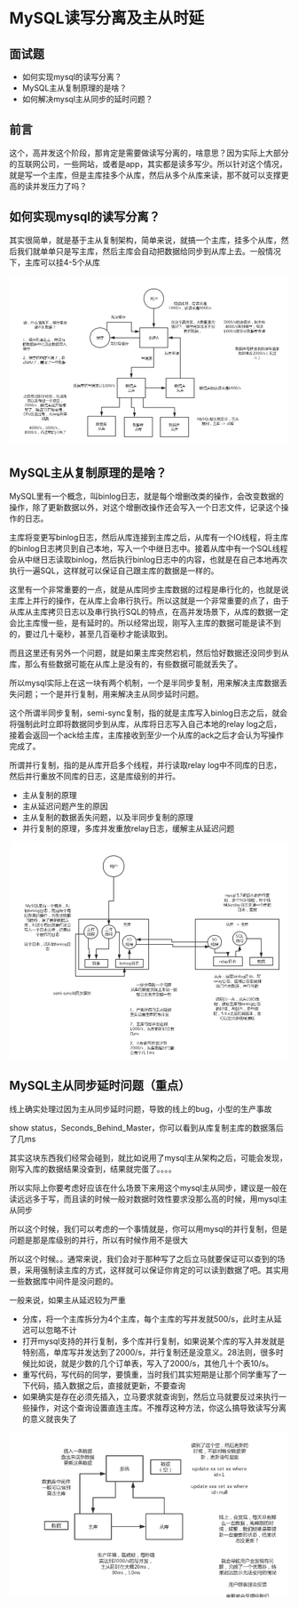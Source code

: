 

# MySQL读写分离及主从时延

## 面试题

- 如何实现mysql的读写分离？
- MySQL主从复制原理的是啥？
- 如何解决mysql主从同步的延时问题？

## 前言

这个，高并发这个阶段，那肯定是需要做读写分离的，啥意思？因为实际上大部分的互联网公司，一些网站，或者是app，其实都是读多写少。所以针对这个情况，就是写一个主库，但是主库挂多个从库，然后从多个从库来读，那不就可以支撑更高的读并发压力了吗？

## 如何实现mysql的读写分离？

其实很简单，就是基于主从复制架构，简单来说，就搞一个主库，挂多个从库，然后我们就单单只是写主库，然后主库会自动把数据给同步到从库上去。一般情况下，主库可以挂4-5个从库


![01_为什么MySQL要读写分离？](images/01_为什么MySQL要读写分离？.png)

## MySQL主从复制原理的是啥？

MySQL里有一个概念，叫binlog日志，就是每个增删改类的操作，会改变数据的操作，除了更新数据以外，对这个增删改操作还会写入一个日志文件，记录这个操作的日志。

主库将变更写binlog日志，然后从库连接到主库之后，从库有一个IO线程，将主库的binlog日志拷贝到自己本地，写入一个中继日志中。接着从库中有一个SQL线程会从中继日志读取binlog，然后执行binlog日志中的内容，也就是在自己本地再次执行一遍SQL，这样就可以保证自己跟主库的数据是一样的。

这里有一个非常重要的一点，就是从库同步主库数据的过程是串行化的，也就是说主库上并行的操作，在从库上会串行执行。所以这就是一个非常重要的点了，由于从库从主库拷贝日志以及串行执行SQL的特点，在高并发场景下，从库的数据一定会比主库慢一些，是有延时的。所以经常出现，刚写入主库的数据可能是读不到的，要过几十毫秒，甚至几百毫秒才能读取到。

而且这里还有另外一个问题，就是如果主库突然宕机，然后恰好数据还没同步到从库，那么有些数据可能在从库上是没有的，有些数据可能就丢失了。

所以mysql实际上在这一块有两个机制，一个是半同步复制，用来解决主库数据丢失问题；一个是并行复制，用来解决主从同步延时问题。

这个所谓半同步复制，semi-sync复制，指的就是主库写入binlog日志之后，就会将强制此时立即将数据同步到从库，从库将日志写入自己本地的relay log之后，接着会返回一个ack给主库，主库接收到至少一个从库的ack之后才会认为写操作完成了。

所谓并行复制，指的是从库开启多个线程，并行读取relay log中不同库的日志，然后并行重放不同库的日志，这是库级别的并行。

- 主从复制的原理
- 主从延迟问题产生的原因
- 主从复制的数据丢失问题，以及半同步复制的原理
- 并行复制的原理，多库并发重放relay日志，缓解主从延迟问题


![02_MySQL主从复制原理](images/02_MySQL主从复制原理.png)

## MySQL主从同步延时问题（重点）

线上确实处理过因为主从同步延时问题，导致的线上的bug，小型的生产事故

 show status，Seconds_Behind_Master，你可以看到从库复制主库的数据落后了几ms

 其实这块东西我们经常会碰到，就比如说用了mysql主从架构之后，可能会发现，刚写入库的数据结果没查到，结果就完蛋了。。。。

 所以实际上你要考虑好应该在什么场景下来用这个mysql主从同步，建议是一般在读远远多于写，而且读的时候一般对数据时效性要求没那么高的时候，用mysql主从同步

 所以这个时候，我们可以考虑的一个事情就是，你可以用mysql的并行复制，但是问题是那是库级别的并行，所以有时候作用不是很大

 所以这个时候。。通常来说，我们会对于那种写了之后立马就要保证可以查到的场景，采用强制读主库的方式，这样就可以保证你肯定的可以读到数据了吧。其实用一些数据库中间件是没问题的。

 一般来说，如果主从延迟较为严重

- 分库，将一个主库拆分为4个主库，每个主库的写并发就500/s，此时主从延迟可以忽略不计
- 打开mysql支持的并行复制，多个库并行复制，如果说某个库的写入并发就是特别高，单库写并发达到了2000/s，并行复制还是没意义。28法则，很多时候比如说，就是少数的几个订单表，写入了2000/s，其他几十个表10/s。
- 重写代码，写代码的同学，要慎重，当时我们其实短期是让那个同学重写了一下代码，插入数据之后，直接就更新，不要查询
- 如果确实是存在必须先插入，立马要求就查询到，然后立马就要反过来执行一些操作，对这个查询设置直连主库。不推荐这种方法，你这么搞导致读写分离的意义就丧失了

 

![03_MySQL主从延迟导致的生产环境的问题](images/03_MySQL主从延迟导致的生产环境的问题.png)